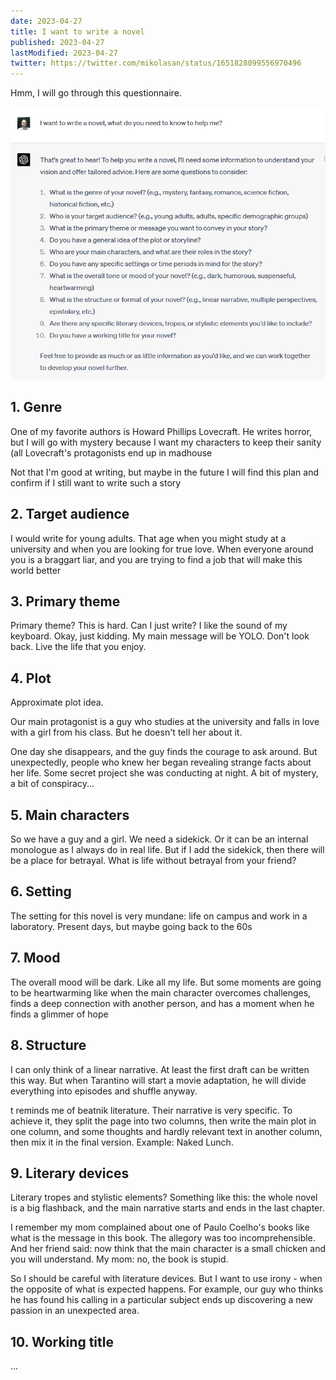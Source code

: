 ```yaml
---
date: 2023-04-27
title: I want to write a novel
published: 2023-04-27
lastModified: 2023-04-27
twitter: https://twitter.com/mikolasan/status/1651828099556970496
---
```



Hmm, I will go through this questionnaire.

![ChatGPT4 questionnaire for writing a novel](./i-want-to-write-a-novel.png)

## 1. Genre

One of my favorite authors is Howard Phillips Lovecraft. He writes horror, but I will go with mystery because I want my characters to keep their sanity (all Lovecraft's protagonists end up in madhouse

Not that I'm good at writing, but maybe in the future I will find this plan and confirm if I still want to write such a story

## 2. Target audience

I would write for young adults. That age when you might study at a university and when you are looking for true love. When everyone around you is a braggart liar, and you are trying to find a job that will make this world better

## 3. Primary theme

Primary theme? This is hard. Can I just write? I like the sound of my keyboard. Okay, just kidding.
My main message will be YOLO. Don't look back. Live the life that you enjoy.

## 4. Plot

Approximate plot idea.

Our main protagonist is a guy who studies at the university and falls in love with a girl from his class. But he doesn't tell her about it.

One day she disappears, and the guy finds the courage to ask around. But unexpectedly, people who knew her began revealing strange facts about her life. Some secret project she was conducting at night. A bit of mystery, a bit of conspiracy...

## 5. Main characters

So we have a guy and a girl. We need a sidekick. Or it can be an internal monologue as I always do in real life. But if I add the sidekick, then there will be a place for betrayal. What is life without betrayal from your friend?

## 6. Setting

The setting for this novel is very mundane: life on campus and work in a laboratory. Present days, but maybe going back to the 60s

## 7. Mood

The overall mood will be dark. Like all my life. But some moments are going to be heartwarming like when the main character overcomes challenges, finds a deep connection with another person, and has a moment when he finds a glimmer of hope

## 8. Structure

I can only think of a linear narrative. At least the first draft can be written this way. But when Tarantino will start a movie adaptation, he will divide everything into episodes and shuffle anyway.

t reminds me of beatnik literature. Their narrative is very specific. To achieve it, they split the page into two columns, then write the main plot in one column, and some thoughts and hardly relevant text in another column, then mix it in the final version. Example: Naked Lunch.

## 9. Literary devices

Literary tropes and stylistic elements? Something like this: the whole novel is a big flashback, and the main narrative starts and ends in the last chapter.

I remember my mom complained about one of Paulo Coelho's books like what is the message in this book. The allegory was too incomprehensible. And her friend said: now think that the main character is a small chicken and you will understand. My mom: no, the book is stupid.

So I should be careful with literature devices. But I want to use irony - when the opposite of what is expected happens. For example, our guy who thinks he has found his calling in a particular subject ends up discovering a new passion in an unexpected area.

## 10. Working title

...